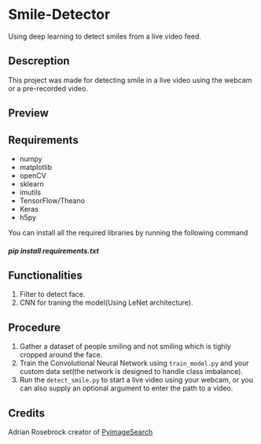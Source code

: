# Smile-Detector
Using deep learning to detect smiles from a live video feed.
## Descreption
This project was made for detecting smile in a live video using the webcam or a pre-recorded video.<br>
## Preview

## Requirements
- numpy
- matplotlib
- openCV
- sklearn
- imutils
- TensorFlow/Theano
- Keras
- h5py

You can install all the required libraries by running the following command 
##### pip install requirements.txt
## Functionalities
1. Filter to detect face. 
2. CNN for traning the model(Using LeNet architecture).

## Procedure
1. Gather a dataset of people smiling and not smiling which is tighly cropped around the face.
2. Train the Convolutional Neural Network using `train_model.py` and your custom data set(the network is designed to handle class imbalance).
3. Run the `detect_smile.py` to start a live video using your webcam, or you can also supply an optional argument to enter the path to a video. <br>
## Credits
Adrian Rosebrock creator of [PyimageSearch](https://www.pyimagesearch.com) 
